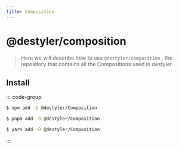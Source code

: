 ```yaml
---
title: Composition
---
```

# @destyler/composition

> Here we will describe how to use `@destyler/composition` , the repository that contains all the Compositions used in destyler.

## Install

::: code-group
```sh [npm]
$ npm add -D @destyler/Composition
```

```sh [pnpm]
$ pnpm add -D @destyler/Composition
```

```sh [yarn]
$ yarn add -D @destyler/Composition
```

:::
